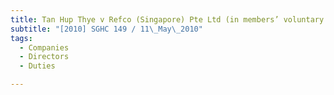 ```yaml
---
title: Tan Hup Thye v Refco (Singapore) Pte Ltd (in members’ voluntary liquidation)
subtitle: "[2010] SGHC 149 / 11\_May\_2010"
tags:
  - Companies
  - Directors
  - Duties

---
```


